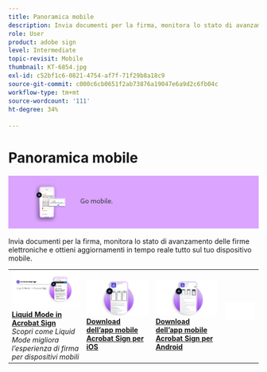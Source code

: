 ```yaml
---
title: Panoramica mobile
description: Invia documenti per la firma, monitora lo stato di avanzamento delle firme elettroniche e ottieni aggiornamenti in tempo reale tutto sul tuo dispositivo mobile
role: User
product: adobe sign
level: Intermediate
topic-revisit: Mobile
thumbnail: KT-6854.jpg
exl-id: c52bf1c6-0821-4754-af7f-71f29b8a18c9
source-git-commit: c000c6cb0651f2ab73876a19047e6a9d2c6fb04c
workflow-type: tm+mt
source-wordcount: '111'
ht-degree: 34%

---
```


# Panoramica mobile

![Immagine di Sign per dispositivi mobili](../assets/Hero-Mobile.png)

Invia documenti per la firma, monitora lo stato di avanzamento delle firme elettroniche e ottieni aggiornamenti in tempo reale tutto sul tuo dispositivo mobile.

<table style="table-layout:fixed">
<tr>
  <td>
    <a href="liquidmode.md">
      <img alt="Liquid Mode in Acrobat Sign" src="assets/liquidmode.png" />
    </a>
    <div>
    <a href="liquidmode.md"><strong>Liquid Mode in Acrobat Sign</strong></a>
    </div>
    <em>Scopri come Liquid Mode migliora l’esperienza di firma per dispositivi mobili</em>
    <br>
  </td>
  <td>
    <a href="https://itunes.apple.com/it/app/adobe-sign/id481082197?mt=8" target="_blank">
      <img alt="Scarica per iOS" src="assets/Mobile_iOS.png" />
    </a>
    <div>
    <a href="https://itunes.apple.com/it/app/adobe-sign/id481082197?mt=8" target="_blank"><strong>Download dell’app mobile Acrobat Sign per iOS</strong></a>
    <br>
  </td>
  <td>
    <a href="https://play.google.com/store/apps/details?id=com.adobe.echosign&amp;hl=it" target="_blank">
      <img alt="Scarica per Android" src="assets/Mobile_Android.png" />
    </a>
    <div>
    <a href="https://play.google.com/store/apps/details?id=com.adobe.echosign&amp;hl=it" target="_blank"><strong>Download dell’app mobile Acrobat Sign per Android</strong></a>
    <br>
  </td>
  <td>
    <img alt="Spaziatore" src="../assets/Whitespacer.png" />
    <div>
    <br>
  </td>
</tr>
</table>
